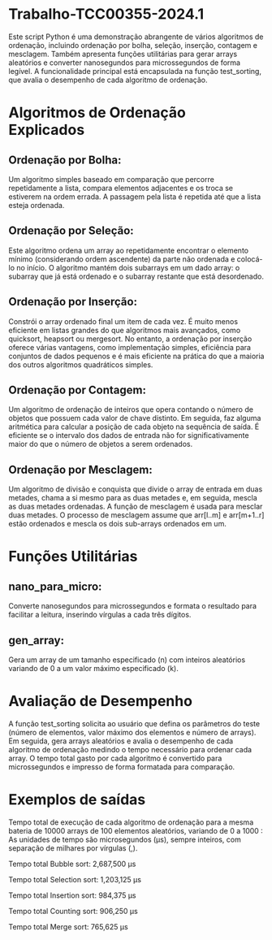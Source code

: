 # Trabalho-TCC00355-2024.1

Este script Python é uma demonstração abrangente de vários algoritmos de ordenação, incluindo ordenação por bolha, seleção, inserção, contagem e mesclagem. Também apresenta funções utilitárias para gerar arrays aleatórios e converter nanosegundos para microssegundos de forma legível. A funcionalidade principal está encapsulada na função test_sorting, que avalia o desempenho de cada algoritmo de ordenação.

# Algoritmos de Ordenação Explicados

## Ordenação por Bolha:
Um algoritmo simples baseado em comparação que percorre repetidamente a lista, compara elementos adjacentes e os troca se estiverem na ordem errada. A passagem pela lista é repetida até que a lista esteja ordenada.

## Ordenação por Seleção:
Este algoritmo ordena um array ao repetidamente encontrar o elemento mínimo (considerando ordem ascendente) da parte não ordenada e colocá-lo no início. O algoritmo mantém dois subarrays em um dado array: o subarray que já está ordenado e o subarray restante que está desordenado.

## Ordenação por Inserção:
Constrói o array ordenado final um item de cada vez. É muito menos eficiente em listas grandes do que algoritmos mais avançados, como quicksort, heapsort ou mergesort. No entanto, a ordenação por inserção oferece várias vantagens, como implementação simples, eficiência para conjuntos de dados pequenos e é mais eficiente na prática do que a maioria dos outros algoritmos quadráticos simples.

## Ordenação por Contagem:
Um algoritmo de ordenação de inteiros que opera contando o número de objetos que possuem cada valor de chave distinto. Em seguida, faz alguma aritmética para calcular a posição de cada objeto na sequência de saída. É eficiente se o intervalo dos dados de entrada não for significativamente maior do que o número de objetos a serem ordenados.

## Ordenação por Mesclagem:
Um algoritmo de divisão e conquista que divide o array de entrada em duas metades, chama a si mesmo para as duas metades e, em seguida, mescla as duas metades ordenadas. A função de mesclagem é usada para mesclar duas metades. O processo de mesclagem assume que arr[l..m] e arr[m+1..r] estão ordenados e mescla os dois sub-arrays ordenados em um.


# Funções Utilitárias

## nano_para_micro:
Converte nanosegundos para microssegundos e formata o resultado para facilitar a leitura, inserindo vírgulas a cada três dígitos.

## gen_array:
Gera um array de um tamanho especificado (n) com inteiros aleatórios variando de 0 a um valor máximo especificado (k).


# Avaliação de Desempenho
A função test_sorting solicita ao usuário que defina os parâmetros do teste (número de elementos, valor máximo dos elementos e número de arrays). Em seguida, gera arrays aleatórios e avalia o desempenho de cada algoritmo de ordenação medindo o tempo necessário para ordenar cada array. O tempo total gasto por cada algoritmo é convertido para microssegundos e impresso de forma formatada para comparação.

# Exemplos de saídas
Tempo total de execução de cada algoritmo de ordenação para a mesma bateria de 10000 arrays de 100 elementos aleatórios, variando de 0 a 1000 :
As unidades de tempo são microsegundos (μs), sempre inteiros, com separação de milhares por vírgulas (,).

Tempo total Bubble sort: 2,687,500 μs

Tempo total Selection sort: 1,203,125 μs

Tempo total Insertion sort: 984,375 μs

Tempo total Counting sort: 906,250 μs

Tempo total Merge sort: 765,625 μs



